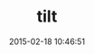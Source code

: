 ---
layout: post
title:  "tilt"
repo:   "rtomayko/tilt"
date:   2015-02-18 10:46:51
gemurl: http://github.com/rtomayko/tilt/
---
